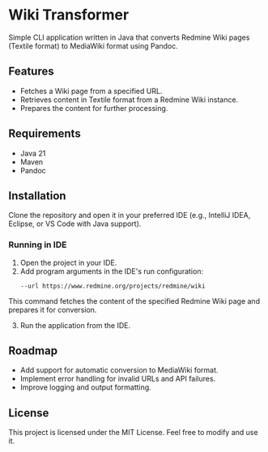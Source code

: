 # Wiki Transformer
Simple CLI application written in Java that converts Redmine Wiki pages (Textile format) to MediaWiki format using Pandoc.

## Features
- Fetches a Wiki page from a specified URL.
- Retrieves content in Textile format from a Redmine Wiki instance.
- Prepares the content for further processing.

## Requirements
- Java 21
- Maven
- Pandoc

## Installation
Clone the repository and open it in your preferred IDE (e.g., IntelliJ IDEA, Eclipse, or VS Code with Java support). 

### Running in IDE
1. Open the project in your IDE.
2. Add program arguments in the IDE's run configuration:
   ```
   --url https://www.redmine.org/projects/redmine/wiki
   ```
  This command fetches the content of the specified Redmine Wiki page and prepares it for conversion.
  
3. Run the application from the IDE.


## Roadmap
- Add support for automatic conversion to MediaWiki format.
- Implement error handling for invalid URLs and API failures.
- Improve logging and output formatting.

## License
This project is licensed under the MIT License. Feel free to modify and use it.
